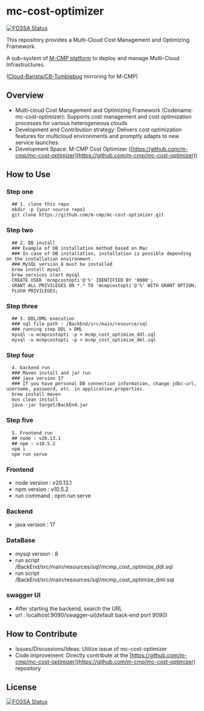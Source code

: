 # mc-cost-optimizer
[![FOSSA Status](https://app.fossa.com/api/projects/git%2Bgithub.com%2Fm-cmp%2Fmc-cost-optimizer.svg?type=shield)](https://app.fossa.com/projects/git%2Bgithub.com%2Fm-cmp%2Fmc-cost-optimizer?ref=badge_shield)


This repository provides a Multi-Cloud Cost Management and Optimizing Framework.

A sub-system of [M-CMP platform](https://github.com/m-cmp/docs/tree/main) to deploy and manage Multi-Cloud Infrastructures.

([Cloud-Barista/CB-Tumblebug](https://github.com/cloud-barista/cb-tumblebug) mirroring for M-CMP)

## Overview

- Multi-cloud Cost Management and Optimizing Framework (Codename: mc-cost-optimizer): Supports cost management and cost optimization processes for various heterogeneous clouds
- Development and Contribution strategy: Delivers cost optimization features for multicloud environments and promptly adapts to new service launches.
- Development Space: M-CMP Cost Optimizer ([https://github.com/m-cmp/mc-cost-optimizer](https://github.com/m-cmp/mc-cost-optimizer))

## How to Use

### Step one
```
  ## 1. clone this repo
  mkdir -p {your source repo}
  git clone https://github.com/m-cmp/mc-cost-optimizer.git
```

### Step two
```
  ## 2. DB install
  ### Example of DB installation method based on Mac
  ### In case of DB installation, installation is possible depending on the installation environment. 
  ### MySQL version 8 must be installed
  brew install mysql
  brew services start mysql
  CREATE USER 'mcmpcostopti'@'%' IDENTIFIED BY '0000'; 
  GRANT ALL PRIVILEGES ON *.* TO 'mcmpcostopti'@'%' WITH GRANT OPTION; 
  FLUSH PRIVILEGES;
```

### Step three
```
  ## 3. DDL/DML execution
  ### sql file path : /BackEnd/src/main/resource/sql
  ### running step DDL > DML
  mysql -u mcmpcostopti -p < mcmp_cost_optimize_ddl.sql
  mysql -u mcmpcostopti -p < mcmp_cost_optimize_dml.sql
```

### Step four
```  
  4. backend run
  ### Maven install and jar run
  ### java version 17
  ### If you have personal DB connection information, change jdbc-url, username, password, etc. in application.properties.
  brew install maven
  mvn clean install
  java -jar target/BackEnd.jar
```

### Step five
```  
  5. Frontend run
  ## node : v20.13.1
  ## npm : v10.5.2
  npm i
  npm run serve
```

### Frontend
- node version : v20.13.1
- npm version : v10.5.2
- run command : npm run serve

### Backend
- java version : 17

### DataBase
- mysql version : 8
- run script /BackEnd/src/main/resources/sql/mcmp_cost_optimize_ddl.sql
- run script /BackEnd/src/main/resources/sql/mcmp_cost_optimize_dml.sql

### swagger UI
- After starting the backend, search the URL
- url : localhost:9090/swagger-ui(default back-end port 9090)

## How to Contribute

- Issues/Discussions/Ideas: Utilize issue of mc-cost-optimizer
- Code improvement: Directly contribute at the [https://github.com/m-cmp/mc-cost-optimizer](https://github.com/m-cmp/mc-cost-optimizer) repository

## License
[![FOSSA Status](https://app.fossa.com/api/projects/git%2Bgithub.com%2Fm-cmp%2Fmc-cost-optimizer.svg?type=large)](https://app.fossa.com/projects/git%2Bgithub.com%2Fm-cmp%2Fmc-cost-optimizer?ref=badge_large)
